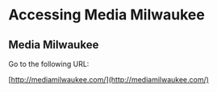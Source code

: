 # Accessing Media Milwaukee

## Media Milwaukee

Go to the following URL:

[http://mediamilwaukee.com/](http://mediamilwaukee.com/)



